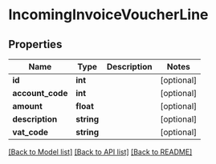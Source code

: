 # IncomingInvoiceVoucherLine

## Properties
Name | Type | Description | Notes
------------ | ------------- | ------------- | -------------
**id** | **int** |  | [optional] 
**account_code** | **int** |  | [optional] 
**amount** | **float** |  | [optional] 
**description** | **string** |  | [optional] 
**vat_code** | **string** |  | [optional] 

[[Back to Model list]](../README.md#documentation-for-models) [[Back to API list]](../README.md#documentation-for-api-endpoints) [[Back to README]](../README.md)



